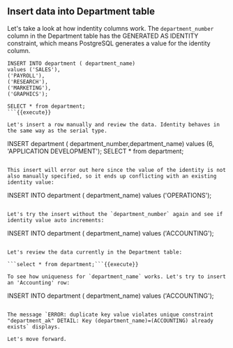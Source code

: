 
## Insert data into Department table

Let's take a look at how indentity columns work. The `department_number` column in the Department table has the GENERATED AS IDENTITY constraint, which means PostgreSQL generates a value for the identity column.

```
INSERT INTO department ( department_name)
values ('SALES'),
('PAYROLL'),
('RESEARCH'),
('MARKETING'),
('GRAPHICS');

SELECT * from department;
```{{execute}}

Let's insert a row manually and review the data. Identity behaves in the same way as the serial type.

```
INSERT department ( department_number,department_name)
values (6, 'APPLICATION DEVELOPMENT');
SELECT * from department;
```{{execute}}

This insert will error out here since the value of the identity is not also manually specified, so it ends up conflicting with an existing identity value:

```
INSERT INTO department ( department_name)
values ('OPERATIONS');
```{{execute}}

Let's try the insert without the `department_number` again and see if identity value auto increments:

```
INSERT INTO department ( department_name)
values ('ACCOUNTING');
```{{execute}}

Let's review the data currently in the Department table:

```select * from department;```{{execute}}

To see how uniqueness for `department_name` works. Let's try to insert an 'Accounting' row:

```
INSERT INTO department ( department_name)
values ('ACCOUNTING');
```{{execute}}

The message `ERROR: duplicate key value violates unique constraint "department_ak" DETAIL: Key (department_name)=(ACCOUNTING) already exists` displays.

Let's move forward.
